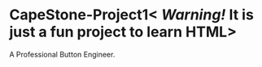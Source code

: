 # CapeStone-Project1< *Warning!* It is just a fun project to learn HTML>
A Professional Button Engineer.
